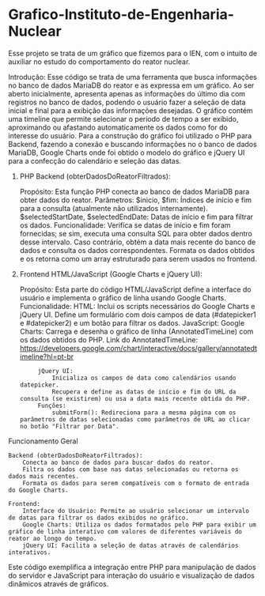 # Grafico-Instituto-de-Engenharia-Nuclear
Esse projeto se trata de um gráfico que fizemos para o IEN, com o intuito de auxiliar no estudo do comportamento do reator nuclear.

Introdução: Esse código se trata de uma ferramenta que busca informações no banco de dados MariaDB do reator e as expressa em um gráfico. Ao ser aberto inicialmente, apresenta apenas as informações do último dia com registros no banco de dados, podendo o usuário fazer a seleção de data inicial e final para a exibição das informações desejadas. O gráfico contém uma timeline que permite selecionar o período de tempo a ser exibido, aproximando ou afastando automaticamente os dados como for do interesse do usuário. Para a construção do gráfico foi utilizado o PHP para Backend, fazendo a conexão e buscando informações no o banco de dados MariaDB, Google Charts onde foi obtido o modelo do gráfico e jQuery UI para a confecção do calendário e seleção das datas.

1. PHP Backend (obterDadosDoReatorFiltrados):

    Propósito: Esta função PHP conecta ao banco de dados MariaDB para obter dados do reator.
    Parâmetros:
        $inicio, $fim: Índices de início e fim para a consulta (atualmente não utilizados internamente).
        $selectedStartDate, $selectedEndDate: Datas de início e fim para filtrar os dados.
    Funcionalidade:
        Verifica se datas de início e fim foram fornecidas; se sim, executa uma consulta SQL para obter dados dentro desse intervalo.
        Caso contrário, obtém a data mais recente do banco de dados e consulta os dados correspondentes.
        Formata os dados obtidos e os retorna como um array estruturado para serem usados no frontend.

2. Frontend HTML/JavaScript (Google Charts e jQuery UI):

    Propósito: Esta parte do código HTML/JavaScript define a interface do usuário e implementa o gráfico de linha usando Google Charts.
    Funcionalidade:
        HTML:
            Inclui os scripts necessários do Google Charts e jQuery UI.
            Define um formulário com dois campos de data (#datepicker1 e #datepicker2) e um botão para filtrar os dados.
        JavaScript:
            Google Charts:
                Carrega e desenha o gráfico de linha (AnnotatedTimeLine) com os dados obtidos do PHP.
	Link do AnnotatedTimeLine:
https://developers.google.com/chart/interactive/docs/gallery/annotatedtimeline?hl=pt-br
	
            jQuery UI:
                Inicializa os campos de data como calendários usando datepicker.
                Recupera e define as datas de início e fim do URL da consulta (se existirem) ou usa a data mais recente obtida do PHP.
            Funções:
                submitForm(): Redireciona para a mesma página com os parâmetros de datas selecionadas como parâmetros de URL ao clicar no botão "Filtrar por Data".

Funcionamento Geral

    Backend (obterDadosDoReatorFiltrados):
        Conecta ao banco de dados para buscar dados do reator.
        Filtra os dados com base nas datas selecionadas ou retorna os dados mais recentes.
        Formata os dados para serem compatíveis com o formato de entrada do Google Charts.

    Frontend:
        Interface do Usuário: Permite ao usuário selecionar um intervalo de datas para filtrar os dados exibidos no gráfico.
        Google Charts: Utiliza os dados formatados pelo PHP para exibir um gráfico de linha interativo com valores de diferentes variáveis do reator ao longo do tempo.
        jQuery UI: Facilita a seleção de datas através de calendários interativos.

Este código exemplifica a integração entre PHP para manipulação de dados do servidor e JavaScript para interação do usuário e visualização de dados dinâmicos através de gráficos.

